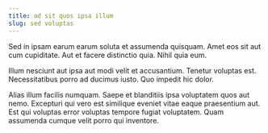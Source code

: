 ```yaml
---
title: ad sit quos ipsa illum
slug: sed voluptas
---
```


Sed in ipsam earum earum soluta et assumenda quisquam. Amet eos sit aut cum cupiditate. Aut et facere distinctio quia. Nihil quia eum.

Illum nesciunt aut ipsa aut modi velit et accusantium. Tenetur voluptas est. Necessitatibus porro ad ducimus iusto. Quo impedit hic dolor.

Alias illum facilis numquam. Saepe et blanditiis ipsa voluptatem quos aut nemo. Excepturi qui vero est similique eveniet vitae eaque praesentium aut. Est qui voluptas error voluptas tempore fugiat voluptatem. Quam assumenda cumque velit porro qui inventore.

